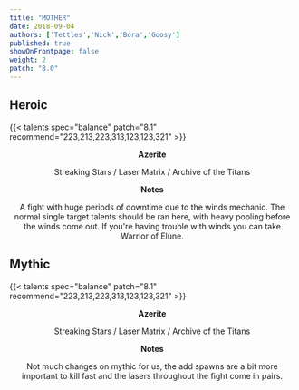 ```yaml
---
title: "MOTHER"
date: 2018-09-04
authors: ['Tettles','Nick','Bora','Goosy']
published: true
showOnFrontpage: false
weight: 2
patch: "8.0"
---
```


## Heroic
{{< talents spec="balance" patch="8.1" recommend="223,213,223,313,123,123,321" >}}

<center>
<b>Azerite</b>
  
Streaking Stars / Laser Matrix / Archive of the Titans 


<b>Notes</b>

A fight with huge periods of downtime due to the winds mechanic. The normal single target talents should be ran here, with heavy pooling before the winds come out. If you're having trouble with winds you can take Warrior of Elune. 

</center>


## Mythic
{{< talents spec="balance" patch="8.1" recommend="223,213,223,313,123,123,321" >}}

<center>
  <b>Azerite</b>
  
Streaking Stars / Laser Matrix / Archive of the Titans 


<b>Notes</b>

Not much changes on mythic for us, the add spawns are a bit more important to kill fast and the lasers throughout the fight come in pairs.

</center>
